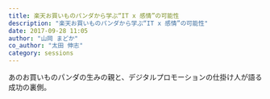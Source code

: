 ```yaml
---
title: 楽天お買いものパンダから学ぶ“IT x 感情”の可能性
description: "楽天お買いものパンダから学ぶ“IT x 感情”の可能性"
date: 2017-09-28 11:05
author: "山岡 まどか"
co_author: "太田 伸志"
category: sessions
---
```

あのお買いものパンダの生みの親と、デジタルプロモーションの仕掛け人が語る成功の裏側。